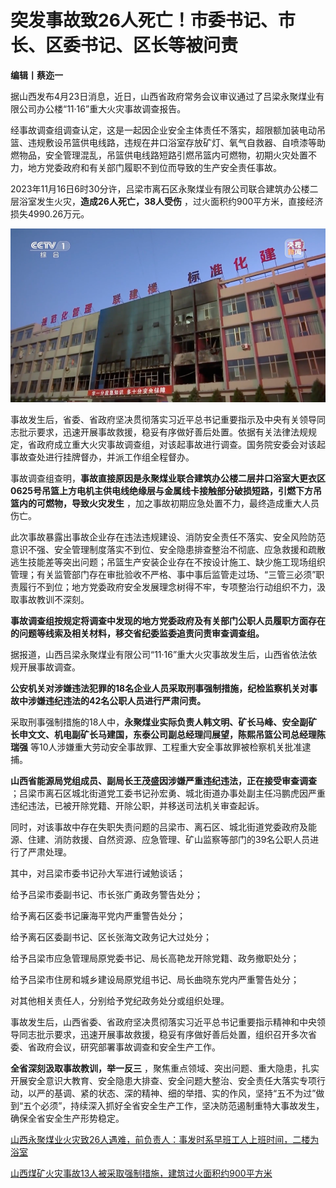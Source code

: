 # 突发事故致26人死亡！市委书记、市长、区委书记、区长等被问责

**编辑丨蔡迩一**

据山西发布4月23日消息，近日，山西省政府常务会议审议通过了吕梁永聚煤业有限公司办公楼“11·16”重大火灾事故调查报告。

经事故调查组调查认定，这是一起因企业安全主体责任不落实，超限额加装电动吊篮、违规敷设吊篮供电线路，违规在井口浴室存放矿灯、氧气自救器、自喷漆等助燃物品，安全管理混乱，吊篮供电线路短路引燃吊篮内可燃物，初期火灾处置不力，地方党委政府和有关部门履职不到位而导致的生产安全责任事故。

2023年11月16日6时30分许，吕梁市离石区永聚煤业有限公司联合建筑办公楼二层浴室发生火灾，**造成26人死亡，38人受伤**
，过火面积约900平方米，直接经济损失4990.26万元。

![8e7b74b24a228cdaf2e3965313e230bd.jpg](https://raw.githubusercontent.com/qqhsx/qqnews_image/main/2024/04/23/突发事故致26人死亡！市委书记、市长、区委书记、区长等被问责/8e7b74b24a228cdaf2e3965313e230bd.jpg)

事故发生后，省委、省政府坚决贯彻落实习近平总书记重要指示及中央有关领导同志批示要求，迅速开展事故救援，稳妥有序做好善后处置。依据有关法律法规规定，省政府成立重大火灾事故调查组，对该起事故进行调查。国务院安委会对该起事故查处进行挂牌督办，并派工作组全程督办。

事故调查组查明，**事故直接原因是永聚煤业联合建筑办公楼二层井口浴室大更衣区0625号吊篮上方电机主供电线绝缘层与金属线卡接触部分破损短路，引燃下方吊篮内的可燃物，导致火灾发生**
，加之事故初期应急处置不力，最终造成重大人员伤亡。

此次事故暴露出事故企业存在违法违规建设、消防安全责任不落实、安全风险防范意识不强、安全管理制度落实不到位、安全隐患排查整治不彻底、应急救援和疏散逃生技能差等突出问题；吊篮生产安装企业存在不按设计施工、缺少施工现场组织管理；有关监管部门存在审批验收不严格、事中事后监管走过场、“三管三必须”职责履行不到位；地方党委政府安全发展理念树得不牢，专项整治行动组织不力，汲取事故教训不深刻。

**事故调查组按规定将调查中发现的地方党委政府及有关部门公职人员履职方面存在的问题等线索及相关材料，移交省纪委监委追责问责审查调查组。**

据报道，山西吕梁永聚煤业有限公司“11·16”重大火灾事故发生后，山西省依法依规开展事故调查。

**公安机关对涉嫌违法犯罪的18名企业人员采取刑事强制措施，纪检监察机关对事故中涉嫌违纪违法的42名公职人员进行严肃问责。**

采取刑事强制措施的18人中，**永聚煤业实际负责人韩文明、矿长马峰、安全副矿长申文文、机电副矿长马建国，东泰公司副总经理闫展望，陈熙吊篮公司总经理陈瑞强**
等10人涉嫌重大劳动安全事故罪、工程重大安全事故罪被检察机关批准逮捕。

**山西省能源局党组成员、副局长王茂盛因涉嫌严重违纪违法，正在接受审查调查**
；吕梁市离石区城北街道党工委书记孙宏勇、城北街道办事处副主任冯鹏虎因严重违纪违法，已被开除党籍、开除公职，并移送司法机关审查起诉。

同时，对该事故中存在失职失责问题的吕梁市、离石区、城北街道党委政府及能源、住建、消防救援、自然资源、应急管理、矿山监察等部门的39名公职人员进行了严肃处理。

其中，对吕梁市委书记孙大军进行诫勉谈话；

给予吕梁市委副书记、市长张广勇政务警告处分；

给予离石区委书记廉海平党内严重警告处分；

给予离石区委副书记、区长张海文政务记大过处分；

给予吕梁市应急管理局原党委书记、局长高艳龙开除党籍、政务撤职处分；

给予吕梁市住房和城乡建设局原党组书记、局长曲晓东党内严重警告处分；

对其他相关责任人，分别给予党纪政务处分或组织处理。

事故发生后，山西省委、省政府坚决贯彻落实习近平总书记重要指示精神和中央领导同志批示要求，迅速开展事故救援，稳妥有序做好善后处置，组织召开多次省委、省政府会议，研究部署事故调查和安全生产工作。

**全省深刻汲取事故教训，举一反三**
，聚焦重点领域、突出问题、重大隐患，扎实开展安全意识大教育、安全隐患大排查、安全问题大整治、安全责任大落实专项行动，以严的基调、紧的状态、深的精神、细的举措、实的作风，坚持“五不为过”做到“五个必须”，持续深入抓好全省安全生产工作，坚决防范遏制重特大事故发生，确保全省安全生产形势稳定。

[山西永聚煤业火灾致26人遇难，前负责人：事发时系早班工人上班时间，二楼为浴室](https://news.qq.com/rain/a/20231116A056IC00)

[山西煤矿火灾事故13人被采取强制措施，建筑过火面积约900平方米
](https://news.qq.com/rain/a/20231117A05YK900)

